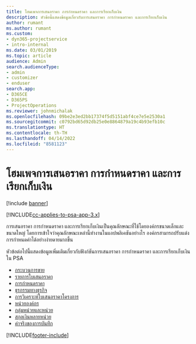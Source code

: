 ```yaml
---
title: โฮมเพจการเสนอราคา การกำหนดราคา และการเรียกเก็บเงิน
description: หัวข้อนี้แสดงข้อมูลเกี่ยวกับการเสนอราคา การกำหนดราคา และการเรียกเก็บเงิน
author: rumant
ms.author: rumant
ms.custom:
- dyn365-projectservice
- intro-internal
ms.date: 03/01/2019
ms.topic: article
audience: Admin
search.audienceType:
- admin
- customizer
- enduser
search.app:
- D365CE
- D365PS
- ProjectOperations
ms.reviewer: johnmichalak
ms.openlocfilehash: 09be2e3ed2bb17374f5d5151abf4ce7e5e2530a1
ms.sourcegitcommit: c0792bd65d92db25e0e8864879a19c4b93efb10c
ms.translationtype: HT
ms.contentlocale: th-TH
ms.lasthandoff: 04/14/2022
ms.locfileid: "8581123"
---
```

# <a name="quoting-pricing-and-billing-home-page"></a>โฮมเพจการเสนอราคา การกำหนดราคา และการเรียกเก็บเงิน

[!include [banner](../includes/psa-now-project-operations.md)]

[!INCLUDE[cc-applies-to-psa-app-3.x](../includes/cc-applies-to-psa-app-3x.md)]

การเสนอราคา การกำหนดราคา และการเรียกเก็บเงินเป็นคุณลักษณะที่ใช้โดยองค์กรขนาดเล็กและขนาดใหญ่ โดยการเข้าใจว่าคุณลักษณะเหล่านี้ทำงานในแอปพลิเคชันอย่างไร องค์กรสามารถปรับแต่งการกำหนดค่าได้อย่างง่ายดายมากขึ้น

หัวข้อต่อไปนี้แสดงข้อมูลเพิ่มเติมเกี่ยวกับฟังก์ชันการเสนอราคา การกำหนดราคา และการเรียกเก็บเงินใน PSA

- [กระบวนการขาย](basic-sales-process.md)
- [รายการใบเสนอราคา](basic-quote-lines.md)
- [การกำหนดราคา](basic-pricing.md)
- [ธุรกรรมทางธุรกิจ](basic-business-transactions.md)
- [การวิเคราะห์ใบเสนอราคาโครงการ](basic-analyzing-quotes.md)
- [หน่วยองค์กร](advanced-organizational.md)
- [กลุ่มหน่วยและหน่วย](advanced-units.md)
- [สกุลเงินหลายหน่วย](advanced-currency.md)
- [ค่าจริงของการบันทึก](advanced-actuals.md)


[!INCLUDE[footer-include](../includes/footer-banner.md)]

